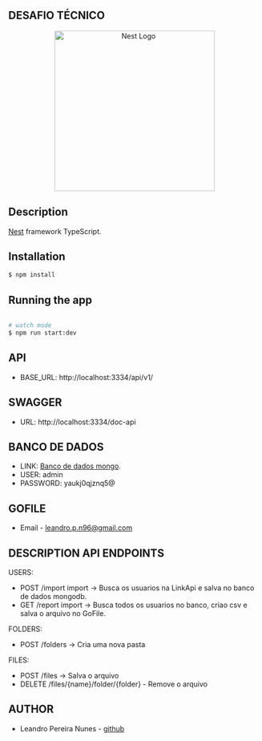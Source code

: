 ## DESAFIO TÉCNICO

<p align="center">
  <a href="http://nestjs.com/" target="blank"><img src="https://nestjs.com/img/logo_text.svg" width="320" alt="Nest Logo" /></a>
</p>

## Description

[Nest](https://github.com/nestjs/nest) framework TypeScript.

## Installation

```bash
$ npm install
```

## Running the app

```bash

# watch mode
$ npm run start:dev

```

## API
- BASE_URL: http://localhost:3334/api/v1/

## SWAGGER
- URL: http://localhost:3334/doc-api

## BANCO DE DADOS
- LINK: [Banco de dados mongo](https://dashboard.absam.io/service/41513/webssh).
- USER: admin
- PASSWORD: yaukj0qjznq5@

## GOFILE
- Email - leandro.p.n96@gmail.com

## DESCRIPTION API ENDPOINTS

USERS:
  - POST  /import
  import -> Busca os usuarios na LinkApi e salva no banco de dados mongodb.
  - GET /report
  import -> Busca todos os usuarios no banco, criao csv e salva o arquivo no GoFile.

FOLDERS:
  - POST /folders -> Cria uma nova pasta

FILES:
  - POST /files -> Salva o arquivo
  - DELETE /files/{name}/folder/{folder} - Remove o arquivo

## AUTHOR
- Leandro Pereira Nunes - [github](https://github.com/leandropn96)
 
